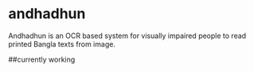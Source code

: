 # andhadhun
Andhadhun is an OCR based system for visually
impaired people to read printed Bangla texts from
image.


##currently working
